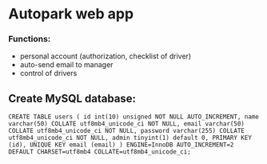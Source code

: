 # Autopark web app
### Functions:
- personal account (authorization, checklist of driver)
- auto-send email to manager
- control of drivers

## Create MySQL database:
`
CREATE TABLE users (
id int(10) unsigned NOT NULL AUTO_INCREMENT,
name varchar(50) COLLATE utf8mb4_unicode_ci NOT NULL,
email varchar(50) COLLATE utf8mb4_unicode_ci NOT NULL,
password varchar(255) COLLATE utf8mb4_unicode_ci NOT NULL,
admin tinyint(1) default 0,
PRIMARY KEY (id),
UNIQUE KEY email (email)
) ENGINE=InnoDB AUTO_INCREMENT=2 DEFAULT CHARSET=utf8mb4 COLLATE=utf8mb4_unicode_ci;
`
